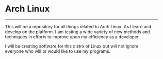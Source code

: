 # Arch Linux
-----
This will be a repository for all things related to Arch Linux. As I learn and develop on the platform. I am testing a wide variety of new methods and techniques in efforts to improve upon my efficiency as a developer. 

I will be creating software for this distro of Linux but will not ignore everyone who will or would like to use my programs. 


